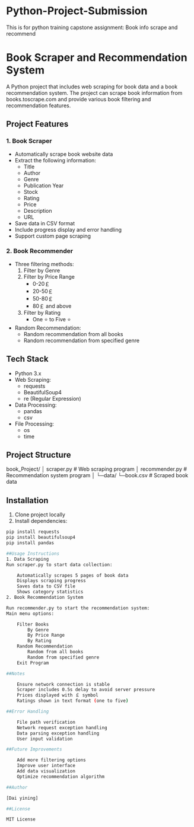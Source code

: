 # Python-Project-Submission
This is for python training capstone assignment: Book info scrape and recommend
# Book Scraper and Recommendation System

A Python project that includes web scraping for book data and a book recommendation system. The project can scrape book information from books.toscrape.com and provide various book filtering and recommendation features.

## Project Features

### 1. Book Scraper
- Automatically scrape book website data
- Extract the following information:
  - Title
  - Author
  - Genre
  - Publication Year
  - Stock
  - Rating
  - Price
  - Description
  - URL
- Save data in CSV format
- Include progress display and error handling
- Support custom page scraping

### 2. Book Recommender
- Three filtering methods:
  1. Filter by Genre
  2. Filter by Price Range
     - 0-20￡
     - 20-50￡
     - 50-80￡
     - 80￡ and above
  3. Filter by Rating
     - One ⭐ to Five ⭐
- Random Recommendation:
  - Random recommendation from all books
  - Random recommendation from specified genre

## Tech Stack
- Python 3.x
- Web Scraping:
  - requests
  - BeautifulSoup4
  - re (Regular Expression)
- Data Processing:
  - pandas
  - csv
- File Processing:
  - os
  - time

## Project Structure
book_Project/
│  scraper.py         # Web scraping program
│  recommender.py     # Recommendation system program
│
└─data/
└─book.csv        # Scraped book data

## Installation
1. Clone project locally
2. Install dependencies:
```bash
pip install requests
pip install beautifulsoup4
pip install pandas

##Usage Instructions
1. Data Scraping
Run scraper.py to start data collection:

    Automatically scrapes 5 pages of book data
    Displays scraping progress
    Saves data to CSV file
    Shows category statistics
2. Book Recommendation System

Run recommender.py to start the recommendation system:
Main menu options:

    Filter Books
        By Genre
        By Price Range
        By Rating
    Random Recommendation
        Random from all books
        Random from specified genre
    Exit Program

##Notes

    Ensure network connection is stable
    Scraper includes 0.5s delay to avoid server pressure
    Prices displayed with ￡ symbol
    Ratings shown in text format (one to five)

##Error Handling

    File path verification
    Network request exception handling
    Data parsing exception handling
    User input validation

##Future Improvements

    Add more filtering options
    Improve user interface
    Add data visualization
    Optimize recommendation algorithm

##Author

[Dai yining]

##License

MIT License
